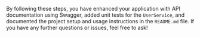
By following these steps, you have enhanced your application with API documentation using Swagger, added unit tests for the `UserService`, and documented the project setup and usage instructions in the `README.md` file. If you have any further questions or issues, feel free to ask!
